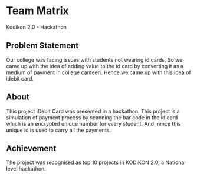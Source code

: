 # Team Matrix
Kodikon 2.0 - Hackathon

## Problem Statement
Our college was facing issues with students not wearing id cards, So we came up with the idea of adding value to the id card by converting it as a medium of payment in college canteen. Hence we came up with this idea of idebit card.

## About
This project iDebit Card was presented in a hackathon. This project is a simulation of payment process by scanning the bar code in the id card which is an encrypted unique number for every student. And hence this unique id is used to carry all the payments.

## Achievement
The project was recognised as top 10 projects in KODIKON 2.0, a National level hackathon.
